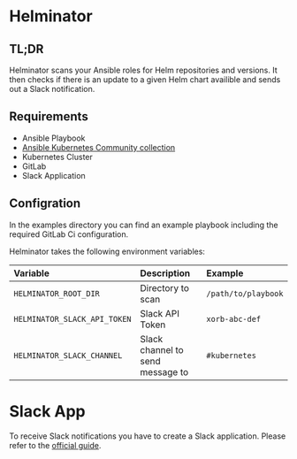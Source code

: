 # Helminator

## TL;DR

Helminator scans your Ansible roles for Helm repositories and versions.
It then checks if there is an update to a given Helm chart availible and sends out a Slack notification.

## Requirements

- Ansible Playbook
- [Ansible Kubernetes Community collection](https://github.com/ansible-collections/community.kubernetes)
- Kubernetes Cluster
- GitLab
- Slack Application

## Configration

In the examples directory you can find an example playbook including the required GitLab Ci configuration.

Helminator takes the following environment variables:

|Variable|Description|Example|
|:--------|:-----------|:-------|
|`HELMINATOR_ROOT_DIR`|Directory to scan|`/path/to/playbook`|
|`HELMINATOR_SLACK_API_TOKEN`|Slack API Token|`xorb-abc-def`|
|`HELMINATOR_SLACK_CHANNEL`|Slack channel to send message to|`#kubernetes`|

# Slack App

To receive Slack notifications you have to create a Slack application. Please refer to the [official guide](https://github.com/slackapi/python-slackclient/blob/master/tutorial/01-creating-the-slack-app.md).
